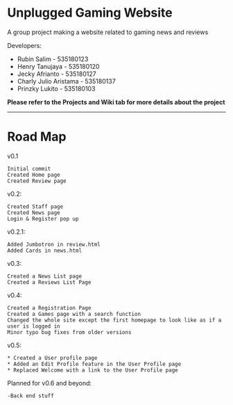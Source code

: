 # Unplugged Gaming Website
A group project making a website related to gaming news and reviews

Developers:
* Rubin Salim - 535180123
* Henry Tanujaya - 535180120
* Jecky Afrianto - 535180127
* Charly Julio Aristama - 535180137
* Prinzky Lukito - 535180103

**Please refer to the Projects and Wiki tab for more details about the project**
***

# Road Map


v0.1

    Initial commit
    Created Home page
    Created Review page

v0.2:

    Created Staff page
    Created News page
    Login & Register pop up

v0.2.1:

    Added Jumbotron in review.html
    Added Cards in news.html
    
v0.3:

    Created a News List page
    Created a Reviews List Page

v0.4:

    Created a Registration Page
    Created a Games page with a search function
    Changed the whole site except the first homepage to look like as if a user is logged in
    Minor typo bug fixes from older versions
    
v0.5:

    * Created a User profile page
    * Added an Edit Profile feature in the User Profile page
    * Replaced Welcome with a link to the User Profile page

Planned for v0.6 and beyond:

    -Back end stuff
    
